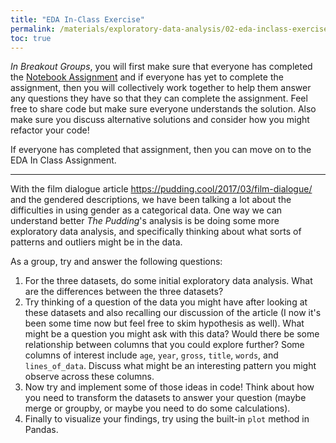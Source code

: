 ```yaml
---
title: "EDA In-Class Exercise"
permalink: /materials/exploratory-data-analysis/02-eda-inclass-exercise
toc: true
---
```


*In Breakout Groups*, you will first make sure that everyone has completed the [Notebook Assignment]({{site.baseurl}}/materials/getting-data/07-notebook-assignment) and if everyone has yet to complete the assignment, then you will collectively work together to help them answer any questions they have so that they can complete the assignment. Feel free to share code but make sure everyone understands the solution. Also make sure you discuss alternative solutions and consider how you might refactor your code!

If everyone has completed that assignment, then you can move on to the EDA In Class Assignment.

---

With the film dialogue article <https://pudding.cool/2017/03/film-dialogue/> and the gendered descriptions, we have been talking a lot about the difficulties in using gender as a categorical data. One way we can understand better *The Pudding*'s analysis is be doing some more exploratory data analysis, and specifically thinking about what sorts of patterns and outliers might be in the data.

As a group, try and answer the following questions:

1. For the three datasets, do some initial exploratory data analysis. What are the differences between the three datasets?
2. Try thinking of a question of the data you might have after looking at these datasets and also recalling our discussion of the article (I now it's been some time now but feel free to skim hypothesis as well). What might be a question you might ask with this data? Would there be some relationship between columns that you could explore further? Some columns of interest include `age`, `year`, `gross`, `title`, `words`, and `lines_of_data`. Discuss what might be an interesting pattern you might observe across these columns.
3. Now try and implement some of those ideas in code! Think about how you need to transform the datasets to answer your question (maybe merge or groupby, or maybe you need to do some calculations).
4. Finally to visualize your findings, try using the built-in `plot` method in Pandas. 
